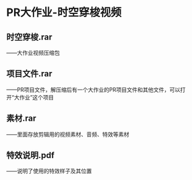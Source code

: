 # PR大作业-时空穿梭视频
## 时空穿梭.rar
——大作业视频压缩包
## 项目文件.rar
——PR项目文件，解压缩后有一个大作业的PR项目文件和其他文件，可以打开“大作业”这个项目
## 素材.rar
——里面存放剪辑用的视频素材、音频、特效等素材
## 特效说明.pdf
——说明了使用的特效样子及其位置
